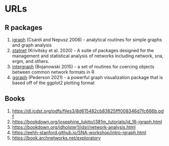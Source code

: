 # URLs

## R packages

  1. [igraph](https://igraph.org/) (Csardi and Nepusz 2006) - analytical routines for simple graphs and graph analysis
  2. [statnet](http://statnet.org/) (Krivitsky et al. 2020) - A suite of packages designed for the management and statistical analysis of networks including network, sna, ergm, and others.
  3. [intergraph](https://cran.r-project.org/web/packages/intergraph/intergraph.pdf) (Bojanowski 2015) - a set of routines for coercing objects between common network formats in R
  4. [ggraph](https://cran.r-project.org/package=ggraph) (Pederson 2021) - a powerful graph visualization package that is based off of the ggplot2 plotting format

## Books

  1. https://dl.icdst.org/pdfs/files3/8d615482cb83825fff008346d7fc666b.pdf
  2. https://bookdown.org/josephine_lukito/j381m_tutorials/id_16-igraph.html
  3. https://bookdown.org/jdholster1/idsr/network-analysis.html
  4. https://eehh-stanford.github.io/SNA-workshop/intro-igraph.html
  5. https://book.archnetworks.net/exploratory
